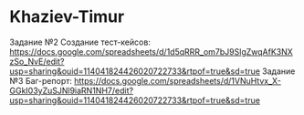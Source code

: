 # Khaziev-Timur
Задание №2 Создание тест-кейсов: https://docs.google.com/spreadsheets/d/1d5qRRR_om7bJ9SlgZwqAfK3NXzSo_NvE/edit?usp=sharing&ouid=114041824426020722733&rtpof=true&sd=true
Задание №3 Баг-репорт: https://docs.google.com/spreadsheets/d/1VNuHtvx_X-GGkI03yZuSJNl9iaRN1NH7/edit?usp=sharing&ouid=114041824426020722733&rtpof=true&sd=true
